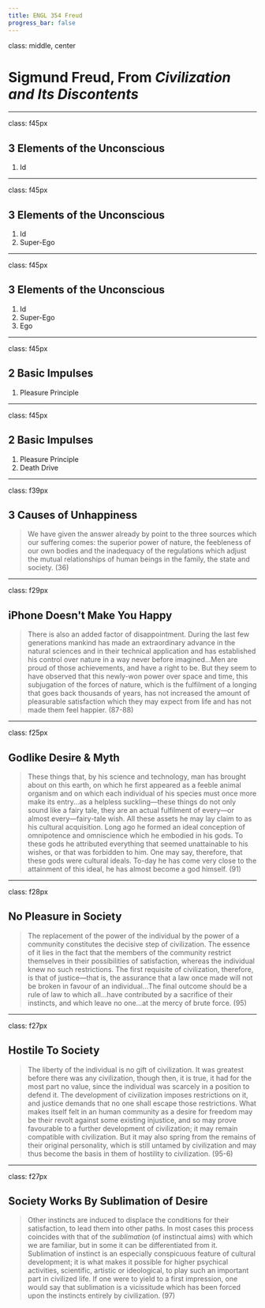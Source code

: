 ```yaml
---
title: ENGL 354 Freud
progress_bar: false
---
```

class: middle, center
# Sigmund Freud, From *Civilization and Its Discontents*

---
class: f45px
## 3 Elements of the Unconscious

1. Id

---
class: f45px
## 3 Elements of the Unconscious

1. Id
1. Super-Ego

---
class: f45px
## 3 Elements of the Unconscious

1. Id
1. Super-Ego
1. Ego

---
class: f45px
## 2 Basic Impulses

1. Pleasure Principle
---
class: f45px
## 2 Basic Impulses

1. Pleasure Principle
1. Death Drive

---
class: f39px
## 3 Causes of Unhappiness

> We have given the answer already by point to the three sources which our suffering comes: the superior power of nature, the feebleness of our own bodies and the inadequacy of the regulations which adjust the mutual relationships of human beings in the family, the state and society. (36)
---
class: f29px
## iPhone Doesn't Make You Happy

> There is also an added factor of disappointment. During the last few generations mankind has made an extraordinary advance in the natural sciences and in their technical application and has established his control over nature in a way never before imagined…Men are proud of those achievements, and have a right to be. But they seem to have observed that this newly-won power over space and time, this subjugation of the forces of nature, which is the fulfilment of a longing that goes back thousands of years, has not increased the amount of pleasurable satisfaction which they may expect from life and has not made them feel happier. (87-88)
---
class: f25px
## Godlike Desire & Myth

> These things that, by his science and technology, man has brought about on this earth, on which he first appeared as a feeble animal organism and on which each individual of his species must once more make its entry…as a helpless suckling—these things do not only sound like a fairy tale, they are an actual fulfilment of every—or almost every—fairy-tale wish. All these assets he may lay claim to as his cultural acquisition. Long ago he formed an ideal conception of omnipotence and omniscience which he embodied in his gods. To these gods he attributed everything that seemed unattainable to his wishes, or that was forbidden to him. One may say, therefore, that these gods were cultural ideals. To-day he has come very close to the attainment of this ideal, he has almost become a god himself. (91)
---
class: f28px
## No Pleasure in Society

> The replacement of the power of the individual by the power of a community constitutes the decisive step of civilization. The essence of it lies in the fact that the members of the community restrict themselves in their possibilities of satisfaction, whereas the individual knew no such restrictions. The first requisite of civilization, therefore, is that of justice—that is, the assurance that a law once made will not be broken in favour of an individual…The final outcome should be a rule of law to which all…have contributed by a sacrifice of their instincts, and which leave no one…at the mercy of brute force. (95)
---
class: f27px
## Hostile To Society

> The liberty of the individual is no gift of civilization. It was greatest before there was any civilization, though then, it is true, it had for the most part no value, since the individual was scarcely in a position to defend it. The development of civilization imposes restrictions on it, and justice demands that no one shall escape those restrictions. What makes itself felt in an human community as a desire for freedom may be their revolt against some existing injustice, and so may prove favourable to a further development of civilization; it may remain compatible with civilization. But it may also spring from the remains of their original personality, which is still untamed by civilization and may thus become the basis in them of hostility to civilization. (95-6)
---
class: f27px
## Society Works By Sublimation of Desire

> Other instincts are induced to displace the conditions for their satisfaction, to lead them into other paths. In most cases this process coincides with that of the *sublimation* (of instinctual aims) with which we are familiar, but in some it can be differentiated from it. Sublimation of instinct is an especially conspicuous feature of cultural development; it is what makes it possible for higher psychical activities, scientific, artistic or ideological, to play such an important part in civilized life. If one were to yield to a first impression, one would say that sublimation is a vicissitude which has been forced upon the instincts entirely by civilization. (97)